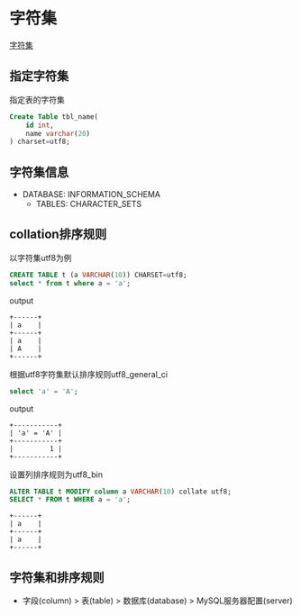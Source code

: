 # 字符集

[字符集](../概念知识/Characters_Code.md)

## 指定字符集

指定表的字符集

```sql
Create Table tbl_name(
    id int,
    name varchar(20)
) charset=utf8;
```

## 字符集信息

- DATABASE: INFORMATION_SCHEMA
  - TABLES: CHARACTER_SETS

## collation排序规则

以字符集utf8为例

```sql
CREATE TABLE t (a VARCHAR(10)) CHARSET=utf8;
select * from t where a = 'a';
```

output

```shell
+------+
| a    |
+------+
| a    |
| A    |
+------+
```
根据utf8字符集默认排序规则utf8_general_ci

```sql
select 'a' = 'A';
```

output

```shell
+-----------+
| 'a' = 'A' |
+-----------+
|         1 |
+-----------+
```

设置列排序规则为utf8_bin

```sql
ALTER TABLE t MODIFY column a VARCHAR(10) collate utf8;
SELECT * FROM t WHERE a = 'a';
```

```shell
+------+
| a    |
+------+
| a    |
+------+
```

## 字符集和排序规则

- 字段(column) > 表(table) > 数据库(database) > MySQL服务器配置(server)
